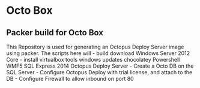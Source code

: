 # Octo Box

## Packer build for Octo Box 

This Repository is used for generating an Octopus Deploy Server image using packer. 
The scripts here will 
    - build download Windows Server 2012 Core 
    - install 
        virtualbox tools
        windows updates
        chocolatey
        Powershell WMF5
        SQL Express 2014 
        Octopus Deploy Server
    - Create a Octo DB on the SQL Server
    - Configure Octopus Deploy with trial license, and attach to the DB
    - Configure Firewall to allow inbound on port 80

